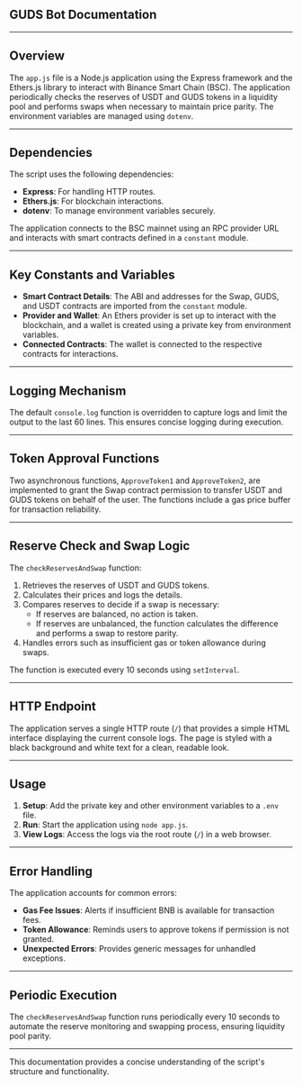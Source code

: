 ## GUDS Bot Documentation
---

## Overview
The `app.js` file is a Node.js application using the Express framework and the Ethers.js library to interact with Binance Smart Chain (BSC). The application periodically checks the reserves of USDT and GUDS tokens in a liquidity pool and performs swaps when necessary to maintain price parity. The environment variables are managed using `dotenv`.

---

## Dependencies
The script uses the following dependencies:
- **Express**: For handling HTTP routes.
- **Ethers.js**: For blockchain interactions.
- **dotenv**: To manage environment variables securely.

The application connects to the BSC mainnet using an RPC provider URL and interacts with smart contracts defined in a `constant` module.

---

## Key Constants and Variables
- **Smart Contract Details**: The ABI and addresses for the Swap, GUDS, and USDT contracts are imported from the `constant` module.
- **Provider and Wallet**: An Ethers provider is set up to interact with the blockchain, and a wallet is created using a private key from environment variables.
- **Connected Contracts**: The wallet is connected to the respective contracts for interactions.

---

## Logging Mechanism
The default `console.log` function is overridden to capture logs and limit the output to the last 60 lines. This ensures concise logging during execution.

---

## Token Approval Functions
Two asynchronous functions, `ApproveToken1` and `ApproveToken2`, are implemented to grant the Swap contract permission to transfer USDT and GUDS tokens on behalf of the user. The functions include a gas price buffer for transaction reliability.

---

## Reserve Check and Swap Logic
The `checkReservesAndSwap` function:
1. Retrieves the reserves of USDT and GUDS tokens.
2. Calculates their prices and logs the details.
3. Compares reserves to decide if a swap is necessary:
   - If reserves are balanced, no action is taken.
   - If reserves are unbalanced, the function calculates the difference and performs a swap to restore parity.
4. Handles errors such as insufficient gas or token allowance during swaps.

The function is executed every 10 seconds using `setInterval`.

---

## HTTP Endpoint
The application serves a single HTTP route (`/`) that provides a simple HTML interface displaying the current console logs. The page is styled with a black background and white text for a clean, readable look.

---

## Usage
1. **Setup**: Add the private key and other environment variables to a `.env` file.
2. **Run**: Start the application using `node app.js`.
3. **View Logs**: Access the logs via the root route (`/`) in a web browser.

---

## Error Handling
The application accounts for common errors:
- **Gas Fee Issues**: Alerts if insufficient BNB is available for transaction fees.
- **Token Allowance**: Reminds users to approve tokens if permission is not granted.
- **Unexpected Errors**: Provides generic messages for unhandled exceptions.

---

## Periodic Execution
The `checkReservesAndSwap` function runs periodically every 10 seconds to automate the reserve monitoring and swapping process, ensuring liquidity pool parity.

---

This documentation provides a concise understanding of the script's structure and functionality.
